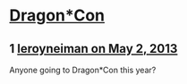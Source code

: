 # [Dragon*Con](https://community.fantasyflightgames.com/topic/83255-dragoncon/)

## 1 [leroyneiman on May 2, 2013](https://community.fantasyflightgames.com/topic/83255-dragoncon/?do=findComment&comment=791132)

Anyone going to Dragon*Con this year?

